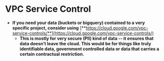 # VPC Service Control

* **If you need your data \(buckets or bigquery\) contained to a very specific project, consider using** [**https://cloud.google.com/vpc-service-controls/**](https://cloud.google.com/vpc-service-controls/)
  * **This is mostly for very secure \(PII\) kind of data -- it ensures that data doesn’t leave the cloud. This would be for things like truly identifiable data, government controlled data or data that carries a certain contractual restriction.**

